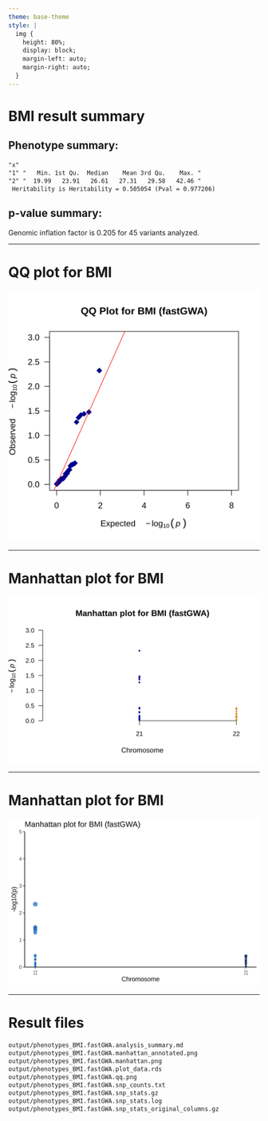 ```yaml
---
theme: base-theme
style: |
  img {
    height: 80%;
    display: block;
    margin-left: auto;
    margin-right: auto;
  }
---    
```


# BMI result summary
## Phenotype summary:
```
"x"
"1" "   Min. 1st Qu.  Median    Mean 3rd Qu.    Max. "
"2" "  19.99   23.91   26.61   27.31   29.58   42.46 "
 Heritability is Heritability = 0.505054 (Pval = 0.977206)
```
## p-value summary:
Genomic inflation factor is 0.205 for 45 variants analyzed.

---

# QQ plot for BMI

![](phenotypes_BMI.fastGWA.qq.png)

---

# Manhattan plot for BMI

![](phenotypes_BMI.fastGWA.manhattan.png)

---

# Manhattan plot for BMI

![](phenotypes_BMI.fastGWA.manhattan_annotated.png)

---

# Result files
```
output/phenotypes_BMI.fastGWA.analysis_summary.md
output/phenotypes_BMI.fastGWA.manhattan_annotated.png
output/phenotypes_BMI.fastGWA.manhattan.png
output/phenotypes_BMI.fastGWA.plot_data.rds
output/phenotypes_BMI.fastGWA.qq.png
output/phenotypes_BMI.fastGWA.snp_counts.txt
output/phenotypes_BMI.fastGWA.snp_stats.gz
output/phenotypes_BMI.fastGWA.snp_stats.log
output/phenotypes_BMI.fastGWA.snp_stats_original_columns.gz
```
